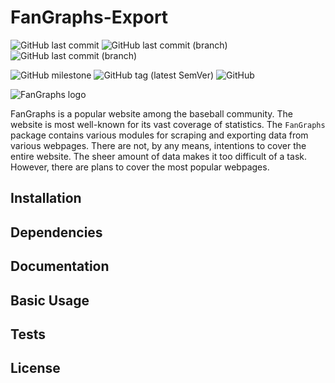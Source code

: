# FanGraphs-Export

![GitHub last commit](https://img.shields.io/github/last-commit/JLpython-py/FanGraphs-Export)
![GitHub last commit (branch)](https://img.shields.io/github/last-commit/JLpython-py/FanGraphs-Export/development)
![GitHub last commit (branch)](https://img.shields.io/github/last-commit/JLpython-py/FanGraphs-Export/parsers/leaders)

![GitHub milestone](https://img.shields.io/github/milestones/progress/JLpython-py/FanGraphs-Export/1)
![GitHub tag (latest SemVer)](https://img.shields.io/github/v/tag/JLpython-py/FanGraphs-Export)
![GitHub](https://img.shields.io/github/license/JLpython-py/FanGraphs-Export)

![FanGraphs logo](https://i.pinimg.com/originals/4d/00/4d/4d004da06c49d287031664203af77f85.png)

FanGraphs is a popular website among the baseball community.
The website is most well-known for its vast coverage of statistics.
The `FanGraphs` package contains various modules for scraping and exporting data from various webpages.
There are not, by any means, intentions to cover the entire website.
The sheer amount of data makes it too difficult of a task.
However, there are plans to cover the most popular webpages.

## Installation

## Dependencies

## Documentation

## Basic Usage

## Tests

## License

